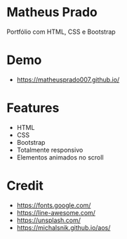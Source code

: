 # Matheus Prado 
Portfólio com HTML, CSS e Bootstrap 

# Demo
- https://matheusprado007.github.io/


# Features
- HTML
- CSS
- Bootstrap 
- Totalmente responsivo
- Elementos animados no scroll

 

# Credit
- https://fonts.google.com/
- https://line-awesome.com/
- https://unsplash.com/
- https://michalsnik.github.io/aos/

